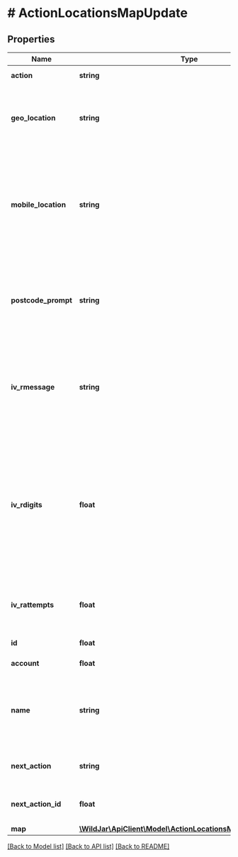 # # ActionLocationsMapUpdate

## Properties

Name | Type | Description | Notes
------------ | ------------- | ------------- | -------------
**action** | **string** | The action type. | [optional] [readonly]
**geo_location** | **string** | Whether the call will be automatically routed based on a landline caller&#39;s exchange. | [optional] [default to 'yes']
**mobile_location** | **string** | Whether the call will be automatically routed based on a mobile caller&#39;s MoLI location (13, 1300 and 1800 tracking numbers only). | [optional] [default to 'yes']
**postcode_prompt** | **string** | Whether the caller will be prompted to enter a postcode before being routed to the nearest branch. | [optional] [default to 'no']
**iv_rmessage** | **string** | The message to be played to the caller on the IVR menu. Can be Text to speech or a URI to an MP3 file. | [optional]
**iv_rdigits** | **float** | The number of digits required for input to be valid and routed to that option. If fewer digits are requierd for an option, it can be overridden by pressing the digit set in finishOnKey. | [optional] [default to 4]
**iv_rattempts** | **float** | The number of attempts allowed before the IVR message is replayed. | [optional] [default to 2]
**id** | **float** | The action ID. | [optional] [readonly]
**account** | **float** | The account ID. | [optional] [readonly]
**name** | **string** | Friendly name of the call flow action. Used to easily identify an action in the call flow. | [optional]
**next_action** | **string** | Next action type to route to in the call flow. | [optional]
**next_action_id** | **float** | Next action ID to route to in the call flow. | [optional]
**map** | [**\WildJar\ApiClient\Model\ActionLocationsMapUpdateAllOfMap**](ActionLocationsMapUpdateAllOfMap.md) |  | [optional]

[[Back to Model list]](../../README.md#models) [[Back to API list]](../../README.md#endpoints) [[Back to README]](../../README.md)
